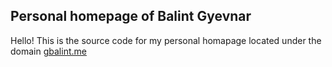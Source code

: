 ## Personal homepage of Balint Gyevnar

Hello! This is the source code for my personal homapage located under the domain [gbalint.me](https://gbalint.me/)